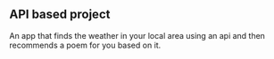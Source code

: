 <h2> API based project</h2>

An app that finds the weather in your local area using an api
and then recommends a poem for you based on it.